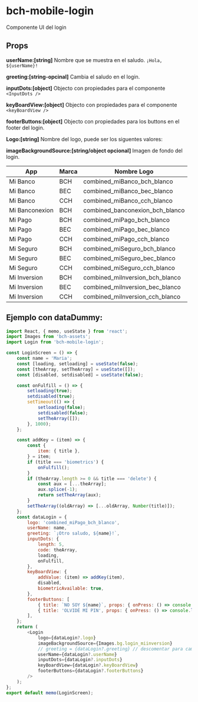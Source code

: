 # bch-mobile-login

Componente UI del login

## Props

**userName:[string]** Nombre que se muestra en el saludo. `¡Hola, ${userName}!`

**greeting:[string-opcinal]** Cambia el saludo en el login.

**inputDots:[object]** Objecto con propiedades para el componente `<InputDots />`

**keyBoardView:[object]** Objecto con propiedades para el componente `<keyBoardView />`

**footerButtons:[object]** Objecto con propiedades para los buttons en el footer del login.

**Logo:[string]** Nombre del logo, puede ser los siguentes valores:

**imageBackgroundSource:[string/object opcional]** Imagen de fondo del login.

| App | Marca | Nombre Logo |
| ------ | ------ | ------ |
| Mi Banco | BCH | combined_miBanco_bch_blanco |
| Mi Banco | BEC | combined_miBanco_bec_blanco |
| Mi Banco | CCH | combined_miBanco_cch_blanco |
| Mi Banconexion | BCH | combined_banconexion_bch_blanco |
| Mi Pago | BCH | combined_miPago_bch_blanco |
| Mi Pago | BEC | combined_miPago_bec_blanco |
| Mi Pago | CCH | combined_miPago_cch_blanco |
| Mi Seguro | BCH | combined_miSeguro_bch_blanco |
| Mi Seguro | BEC | combined_miSeguro_bec_blanco |
| Mi Seguro | CCH | combined_miSeguro_cch_blanco |
| Mi Inversion | BCH | combined_miInversion_bch_blanco |
| Mi Inversion | BEC | combined_miInversion_bec_blanco |
| Mi Inversion | CCH | combined_miInversion_cch_blanco |

## Ejemplo con dataDummy:

```javascript
import React, { memo, useState } from 'react';
import Images from 'bch-assets';
import Login from 'bch-mobile-login';

const LoginScreen = () => {
    const name = 'Maria';
    const [loading, setloading] = useState(false);
    const [theArray, setTheArray] = useState([]);
    const [disabled, setdisabled] = useState(false);

    const onFulfill = () => {
        setloading(true);
        setdisabled(true);
        setTimeout(() => {
            setloading(false);
            setdisabled(false);
            setTheArray([]);
        }, 1000);
    };

    const addKey = (item) => {
        const {
            item: { title },
        } = item;
        if (title === 'biometrics') {
            onFulfill();
        }
        if (theArray.length >= 0 && title === 'delete') {
            const aux = [...theArray];
            aux.splice(-1);
            return setTheArray(aux);
        }
        setTheArray((oldArray) => [...oldArray, Number(title)]);
    };
    const dataLogin = {
        logo: 'combined_miPago_bch_blanco',
        userName: name,
        greeting: `¡Otro saludo, ${name}!`,
        inputDots: {
            length: 5,
            code: theArray,
            loading,
            onFulfill,
        },
        keyBoardView: {
            addValue: (item) => addKey(item),
            disabled,
            biometricAvailable: true,
        },
        footerButtons: [
            { title: `NO SOY ${name}`, props: { onPress: () => console.log(`onPress Button NO SOY ${name}`) } },
            { title: 'OLVIDÉ MI PIN', props: { onPress: () => console.log('onPress Button OLVIDÉ MI PIN') } },
        ],
    };
    return (
        <Login
            logo={dataLogin?.logo}
            imageBackgroundSource={Images.bg.login_miinversion}
            // greeting = {dataLogin?.greeting} // descomentar para cambiar el saludo por defecto `¡Hola, ${userName}!`
            userName={dataLogin?.userName}
            inputDots={dataLogin?.inputDots}
            keyBoardView={dataLogin?.keyBoardView}
            footerButtons={dataLogin?.footerButtons}
        />
    );
};
export default memo(LoginScreen);

```